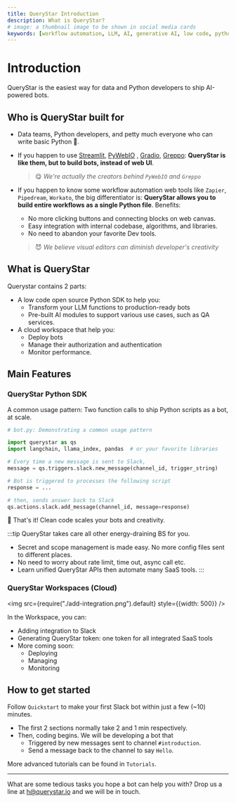 ```yaml
---
title: QueryStar Introduction
description: What is QueryStar?
# image: a thumbnail image to be shown in social media cards
keywords: [workflow automation, LLM, AI, generative AI, low code, python]
---
```


# Introduction

QueryStar is the easiest way for data and Python developers to ship AI-powered bots.

## Who is QueryStar built for
- Data teams, Python developers, and petty much everyone who can write basic Python 🐍.

- If you happen to use [Streamlit](https://github.com/streamlit/streamlit), [PyWebIO](https://github.com/pywebio/PyWebIO) , [Gradio](https://github.com/gradio-app/gradio), [Greppo](https://github.com/greppo-io/greppo): **QueryStar is like them, but to build bots, instead of web UI**.
    > 😋 *We're actually the creators behind `PyWebIO` and `Greppo`*

- If you happen to know some workflow automation web tools like `Zapier`, `Pipedream`, `Workato`, the big differentiator is: **QueryStar allows you to build entire workflows as a single Python file**. Benefits:
  - No more clicking buttons and connecting blocks on web canvas. 
  - Easy integration with internal codebase, algorithms, and libraries.
  - No need to abandon your favorite Dev tools.

  > 😈 *We believe visual editors can diminish developer's creativity*

## What is QueryStar
Querystar contains 2 parts:
- A low code open source Python SDK to help you:
    - Transform your LLM functions to production-ready bots
    - Pre-built AI modules to support various use cases, such as QA services.
- A cloud workspace that help you:
    - Deploy bots
    - Manage their authorization and authentication
    - Monitor performance. 



## Main Features

### QueryStar Python SDK

A common usage pattern:
Two function calls to ship Python scripts as a bot, at scale.

```python
# bot.py: Demonstrating a common usage pattern

import querystar as qs
import langchain, llama_index, pandas  # or your favorite libraries

# Every time a new message is sent to Slack,
message = qs.triggers.slack.new_message(channel_id, trigger_string)

# Bot is triggered to processes the following script
response = ...

# then, sends answer back to Slack
qs.actions.slack.add_message(channel_id, message=response)
```

🤩 That's it! Clean code scales your bots and creativity.

:::tip
QueryStar takes care all other energy-draining BS for you.
- Secret and scope management is made easy. No more config files sent to different places.
- No need to worry about rate limit, time out, async call etc.
- Learn unified QueryStar APIs then automate many SaaS tools.
:::

### QueryStar Workspaces (Cloud)
<img src={require("./add-integration.png").default} style={{width: 500}} />

In the Workspace, you can:
- Adding integration to Slack
- Generating QueryStar token: one token for all integrated SaaS tools
- More coming soon:
    - Deploying
    - Managing
    - Monitoring


## How to get started

Follow `Quickstart` to make your first Slack bot within just a few (~10) minutes.
- The first 2 sections normally take 2 and 1 min respectively. 
- Then, coding begins. We will be developing a bot that 
  - Triggered by new messages sent to channel `#introduction`.
  - Send a message back to the channel to say `Hello`.

More advanced tutorials can be found in `Tutorials`.

---

What are some tedious tasks you hope a bot can help you with? Drop us a line at h@querystar.io and we will be in touch.


<!-- TODO: Roadmap -->
